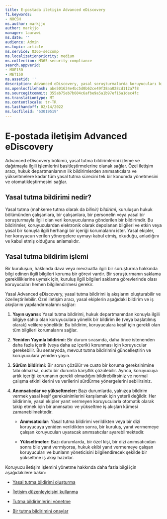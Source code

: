 ```yaml
---
title: E-postada iletişim Advanced eDiscovery
f1.keywords:
- NOCSH
ms.author: markjjo
author: markjjo
manager: laurawi
ms.date: ''
audience: Admin
ms.topic: article
ms.service: O365-seccomp
ms.localizationpriority: medium
ms.collection: M365-security-compliance
search.appverid:
- MOE150
- MET150
ms.assetid: ''
description: Advanced eDiscovery, yasal soruşturmalarda koruyucuları bilgilendirmeyle ilgili yasal tutma bildirimi iş akışını yönetmeyi kolaylaştırır.
ms.openlocfilehash: abe501624e4bc5d0b62ce49f38aa028cd112a7f8
ms.sourcegitcommit: 355ab75eb7b604c6afbe9a5a1b97ef16a1dec4fc
ms.translationtype: MT
ms.contentlocale: tr-TR
ms.lasthandoff: 02/14/2022
ms.locfileid: "63019519"
---
```

# <a name="work-with-communications-in-advanced-ediscovery"></a>E-postada iletişim Advanced eDiscovery

Advanced eDiscovery bölümü, yasal tutma bildirimlerini izleme ve dağıtmayla ilgili işlemlerini basitleştirmelerine olanak sağlar. Özel iletişim aracı, hukuk departmanlarının ilk bildirimlerden anımsatıcılara ve yükseltmelere kadar tüm yasal tutma sürecini tek bir konumda yönetmesini ve otomatikleştirmesini sağlar.

## <a name="what-is-a-legal-hold-notification"></a>Yasal tutma bildirimi nedir?

Yasal tutma (mahkeme tutma olarak da *bilinir) bildirimi*, kuruluşun hukuk bölümünden çalışanlara, bir çalışanlara, bir personelin veya yasal bir soruşturmayla ilgili olan veri koruyucularına gönderilen bir bildirimdir. Bu bildirimler, koruyuculardan elektronik olarak depolanan bilgileri ve etkin veya yasal bir konuyla ilgili herhangi bir içeriği korumalarını ister. Yasal ekipler, her koruyucun verilen yönergelere uymayı kabul etmiş, okuduğu, anladığını ve kabul etmiş olduğunu anlamalıdır.

## <a name="the-legal-hold-notification-process"></a>Yasal tutma bildirim işlemi

Bir kuruluşun, hakkında dava veya mevzuatla ilgili bir soruşturma hakkında bilgi edinen ilgili bilgileri koruma bir görevi vardır. Bir soruşturmanın saklama gerekliliklerine uymak için, kuruluş ilgili bilgileri saklama görevlerinde olası koruyucuları hemen bilgilendirmesi gerekir.

Yasal Advanced eDiscovery, yasal tutma bildirimi iş akışlarını oluşturabilir ve özelleştirilebilir. Özel iletişim aracı, yasal ekiplerin aşağıdaki bildirim ve iş akışlarını yapılandırmalarını sağlar:

1. **Yayın uyarısı:** Yasal tutma bildirimi, hukuk departmanından konuyla ilgili bilgiye sahip olan koruyuculara yönelik bir bildirim ile (veya başlatılmış olarak) velilere yöneliktir. Bu bildirim, koruyuculara keşif için gerekli olan tüm bilgileri korumalarını sağlar.

2. **Yeniden Yayınla bildirimi:** Bir durum sırasında, daha önce istenenden daha fazla içerik (veya daha az içerik) korunması için koruyucular gerekebilir. Bu senaryoda, mevcut tutma bildirimini güncelleştirin ve koruyuculara yeniden yayın.

3. **Sürüm bildirimi:** Bir sorun çözülür ve custo bir koruma gereksinimine tabi olmazsa, custo bir durumla karşıtlık çözülebilir. Ayrıca, koruyucuya artık içeriği korumanın gerekli olmadığını bildirebilirsiniz ve normal çalışma etkinliklerini ve verilerini sürdürme yönergelerini sebilirsiniz.

4. **Anımsatıcılar ve yükseltmeler:** Bazı durumlarda, yalnızca bildirim vermek yasal keşif gereksinimlerini karşılamak için yeterli değildir. Her bildirimle, yasal ekipler yanıt vermeyen koruyucularla otomatik olarak takip etmek için bir anımsatıcı ve yükseltme iş akışları kümesi zamanebilmektedir.

   - **Anımsatıcılar:** Yasal tutma bildirimi verildikten veya bir dizi koruyucuya yeniden verildikten sonra, bir kuruluş, yanıt vermemeye çalışan koruyucuları uyaracak anımsatıcılar ayarebilmektedir.

   - **Yükseltmeler:** Bazı durumlarda, bir özel kişi, bir dizi anımsatıcıdan sonra bile yanıt vermiyorsa, hukuk ekibi yanıt vermemeye çalışan koruyucuları ve bunların yöneticisini bilgilendirecek şekilde bir yükseltme iş akışı hazırlar.

Koruyucu iletişim işlemini yönetme hakkında daha fazla bilgi için aşağıdakilere bakın: 

- [Yasal tutma bildirimi oluşturma](create-hold-notification.md)

- [İletişim düzenleyicisini kullanma](using-communications-editor.md)

- [Tutma bildirimlerini yönetme](manage-hold-notification.md)

- [Bir tutma bildirimini onaylar](acknowledge-hold-notification.md)